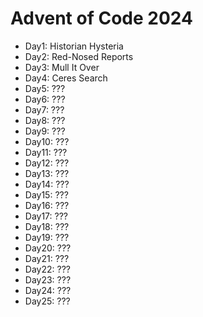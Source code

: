 # Advent of Code 2024

- Day1: Historian Hysteria
- Day2: Red-Nosed Reports
- Day3: Mull It Over
- Day4: Ceres Search
- Day5: ???
- Day6: ???
- Day7: ???
- Day8: ???
- Day9: ???
- Day10: ??? 
- Day11: ???
- Day12: ???
- Day13: ???
- Day14: ???
- Day15: ???
- Day16: ???
- Day17: ???
- Day18: ???
- Day19: ???
- Day20: ???
- Day21: ???
- Day22: ???
- Day23: ???
- Day24: ???
- Day25: ???
